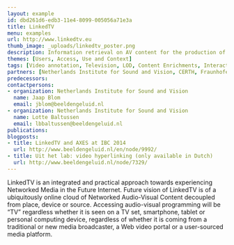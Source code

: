 ```yaml
---
layout: example
id: dbd261d6-edb3-11e4-8099-005056a71e3a
title: LinkedTV
menu: examples
url: http://www.linkedtv.eu
thumb_image: _uploads/linkedtv_poster.png
description: Information retrieval on AV content for the production of interactive television
themes: [Users, Access, Use and Context]
tags: [Video annotation, Television, LOD, Content Enrichments, Interactive Television]
partners: [Netherlands Institute for Sound and Vision, CERTH, Fraunhofer IAIS, MODUL University, University of Mons, Condat, Noterik, CWI, RBB, University St. Gallen, UEP, EURECOM]
predecessors: 
contactpersons: 
- organization: Netherlands Institute for Sound and Vision
  name: Jaap Blom
  email: jblom@beeldengeluid.nl
- organization: Netherlands Institute for Sound and Vision
  name: Lotte Baltussen
  email: lbbaltussen@beeldengeluid.nl
publications: 
blogposts: 
- title: LinkedTV and AXES at IBC 2014
  url: http://www.beeldengeluid.nl/en/node/9992/
- title: Uit het lab: video hyperlinking (only available in Dutch)
  url: http://www.beeldengeluid.nl/node/7329/
---
```

<p>LinkedTV is an integrated and practical approach towards experiencing Networked Media in the Future Internet. Future vision of LinkedTV is of a ubiquitously online cloud of Networked Audio-Visual Content decoupled from place, device or source. Accessing audio-visual programming will be &ldquo;TV&rdquo; regardless whether it is seen on a TV set, smartphone, tablet or personal computing device, regardless of whether it is coming from a traditional or new media broadcaster, a Web video portal or a user-sourced media platform.</p>
